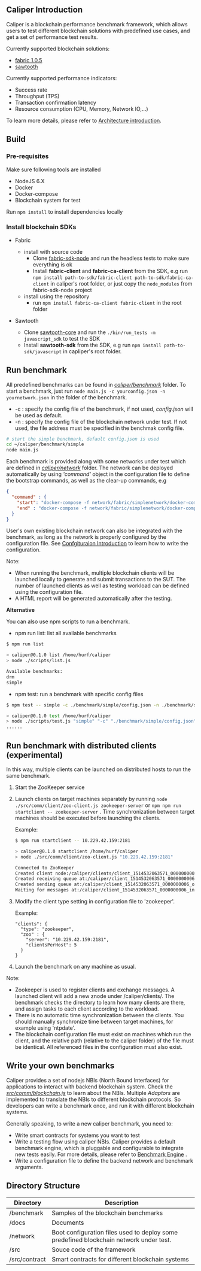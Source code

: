 ## Caliper Introduction

Caliper is a blockchain performance benchmark framework, which allows users to test different blockchain solutions with predefined use cases, and get a set of performance test results.

Currently supported blockchain solutions:
* [fabric 1.0.5](https://github.com/hyperledger/fabric)
* [sawtooth](https://github.com/hyperledger/sawtooth-core) 

Currently supported performance indicators:
* Success rate
* Throughput (TPS)
* Transaction confirmation latency
* Resource consumption (CPU, Memory, Network IO,...)

To learn more details, please refer to [Architecture introduction](docs/Architecture.md). 

## Build

### Pre-requisites

Make sure following tools are installed
* NodeJS 6.X
* Docker
* Docker-compose
* Blockchain system for test

Run `npm install` to install dependencies locally

### Install blockchain SDKs
* Fabric
  * install with source code
    * Clone [fabric-sdk-node](https://github.com/hyperledger/fabric-sdk-node) and run the headless tests to make sure everything is ok
    * Install **fabric-client** and **fabric-ca-client** from the SDK, e.g run `npm install path-to-sdk/fabric-client path-to-sdk/fabric-ca-client` in caliper's root folder, or just copy the `node_modules` from fabric-sdk-node project
  * install using the repository
    * run `npm install fabric-ca-client fabric-client` in the root folder
  
* Sawtooth
  * Clone [sawtooth-core](https://github.com/hyperledger/sawtooth-core) and run the `./bin/run_tests -m javascript_sdk` to test the SDK
  * Install **sawtooth-sdk** from the SDK, e.g run `npm install path-to-sdk/javascript` in capliper's root folder.


## Run benchmark

All predefined benchmarks can be found in [*caliper/benchmark*](./benchmark) folder. 
To start a benchmark, just run `node main.js -c yourconfig.json -n yournetwork.json` in the folder of the benchmark. 
* -c : specify the config file of the benchmark, if not used,  *config.json* will be used as default.
* -n : specify the config file of the blockchain network under test. If not used, the file address must be specified in the benchmak config file.
```bash
# start the simple benchmark, default config.json is used
cd ~/caliper/benchmark/simple
node main.js
```

Each benchmark is provided along with some networks under test which are defined in [*caliper/network*](./network) folder.
The network can be deployed automatically by using *'command'* object in the configuration file to define the bootstrap commands, as well as the clear-up commands, e.g
```json
{
  "command" : {
    "start": "docker-compose -f network/fabric/simplenetwork/docker-compose.yaml up -d",
    "end" : "docker-compose -f network/fabric/simplenetwork/docker-compose.yaml down;docker rm $(docker ps -aq)"
  }
}
```

User's own existing blockchain network can also be integrated with the benchmark, as long as the network is properly configured by the configuration file. See [Confgituraion Introduction](./docs/Architecture.md#configuration-file) to learn how to write the configuration.

Note:
* When running the benchmark, multiple blockchain clients will be launched locally to generate and submit transactions to the SUT. The number of launched clients as well as testing workload can be defined using the configuration file.   
* A HTML report will be generated automatically after the testing.

**Alternative**

You can also use npm scripts to run a benchmark.
* npm run list: list all available benchmarks
```bash
$ npm run list

> caliper@0.1.0 list /home/hurf/caliper
> node ./scripts/list.js

Available benchmarks:
drm
simple
```

* npm test: run a benchmark with specific config files
```bash
$ npm test -- simple -c ./benchmark/simple/config.json -n ./benchmark/simple/fabric.json

> caliper@0.1.0 test /home/hurf/caliper
> node ./scripts/test.js "simple" "-c" "./benchmark/simple/config.json" "-n" "./benchmark/simple/fabric.json"
......
```
## Run benchmark with distributed clients (experimental)

In this way, multiple clients can be launched on distributed hosts to run the same benchmark.

1. Start the ZooKeeper service
2. Launch clients on target machines separately by running `node ./src/comm/client/zoo-client.js zookeeper-server` or `npm npm run startclient -- zookeeper-server` . Time synchronization between target machines should be executed before launching the clients.  

    Example:
    ```bash
    $ npm run startclient -- 10.229.42.159:2181
    
    > caliper@0.1.0 startclient /home/hurf/caliper
    > node ./src/comm/client/zoo-client.js "10.229.42.159:2181"

    Connected to ZooKeeper
    Created client node:/caliper/clients/client_1514532063571_0000000006
    Created receiving queue at:/caliper/client_1514532063571_0000000006_in
    Created sending queue at:/caliper/client_1514532063571_0000000006_out
    Waiting for messages at:/caliper/client_1514532063571_0000000006_in......
    ```
3. Modify the client type setting in configuration file to 'zookeeper'.

    Example:
    ```
    "clients": {
      "type": "zookeeper",
      "zoo" : {
        "server": "10.229.42.159:2181",
        "clientsPerHost": 5
      }
    }
    ```
    
4. Launch the benchmark on any machine as usual.

Note:
* Zookeeper is used to register clients and exchange messages. A launched client will add a new znode under /caliper/clients/. The benchmark checks the directory to learn how many clients are there, and assign tasks to each client according to the workload. 
* There is no automatic time synchronization between the clients. You should manually synchronize time between target machines, for example using 'ntpdate'.
* The blockchain configuration file must exist on machines which run the client, and the relative path (relative to the caliper folder) of the file must be identical. All referenced files in the configuration must also exist.   
  



## Write your own benchmarks
Caliper provides a set of nodejs NBIs (North Bound Interfaces) for applications to interact with backend blockchain system. Check the [*src/comm/blockchain.js*](./src/comm/blockchain.js) to learn about the NBIs. Multiple *Adaptors* are implemented to translate the NBIs to different blockchain protocols. So developers can write a benchmark once, and run it with different blockchain systems.

Generally speaking, to write a new caliper benchmark, you need to:
* Write smart contracts for systems you want to test
* Write a testing flow using caliper NBIs. Caliper provides a default benchmark engine, which is pluggable and configurable to integrate new tests easily. For more details, please refer to [Benchmark Engine](./docs/Architecture.md#benchmark-engine) .
* Write a configuration file to define the backend network and benchmark arguments.

## Directory Structure
**Directory** | **Description**
------------------ | --------------
/benchmark | Samples of the blockchain benchmarks
/docs | Documents
/network | Boot configuration files used to deploy some predefined blockchain network under test.
/src | Souce code of the framework
/src/contract | Smart contracts for different blockchain systems
  
 

